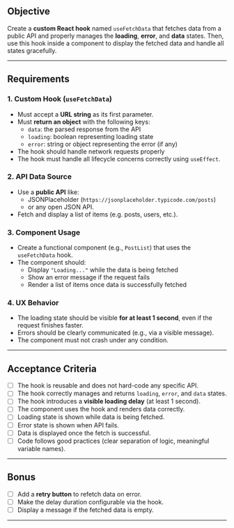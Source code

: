 

## Objective

Create a **custom React hook** named `useFetchData` that fetches data from a public API and properly manages the **loading**, **error**, and **data** states. Then, use this hook inside a component to display the fetched data and handle all states gracefully.

---

## Requirements

### 1. Custom Hook (`useFetchData`)
- Must accept a **URL string** as its first parameter.
- Must **return an object** with the following keys:
  - `data`: the parsed response from the API
  - `loading`: boolean representing loading state
  - `error`: string or object representing the error (if any)
- The hook should handle network requests properly
- The hook must handle all lifecycle concerns correctly using `useEffect`.

### 2. API Data Source
- Use a **public API** like:
  - JSONPlaceholder (`https://jsonplaceholder.typicode.com/posts`)
  - or any open JSON API.
- Fetch and display a list of items (e.g. posts, users, etc.).

### 3. Component Usage
- Create a functional component (e.g., `PostList`) that uses the `useFetchData` hook.
- The component should:
  - Display `"Loading..."` while the data is being fetched
  - Show an error message if the request fails
  - Render a list of items once data is successfully fetched

### 4. UX Behavior
- The loading state should be visible **for at least 1 second**, even if the request finishes faster.
- Errors should be clearly communicated (e.g., via a visible message).
- The component must not crash under any condition.

---

## Acceptance Criteria

- [ ] The hook is reusable and does not hard-code any specific API.
- [ ] The hook correctly manages and returns `loading`, `error`, and `data` states.
- [ ] The hook introduces a **visible loading delay** (at least 1 second).
- [ ] The component uses the hook and renders data correctly.
- [ ] Loading state is shown while data is being fetched.
- [ ] Error state is shown when API fails.
- [ ] Data is displayed once the fetch is successful.
- [ ] Code follows good practices (clear separation of logic, meaningful variable names).

---

## Bonus
- [ ] Add a **retry button** to refetch data on error.
- [ ] Make the delay duration configurable via the hook.
- [ ] Display a message if the fetched data is empty.

---